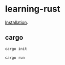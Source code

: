 # learning-rust

[Installation](https://www.rust-lang.org/tools/install).

## cargo

```bash
cargo init
```

```bash
cargo run
```
